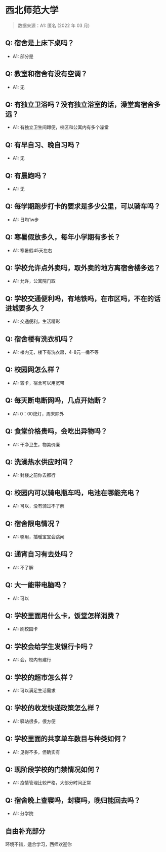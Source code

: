 # 西北师范大学

> 数据来源：A1: 匿名 (2022 年 03 月)

## Q: 宿舍是上床下桌吗？

- A1: 部分是

## Q: 教室和宿舍有没有空调？

- A1: 无

## Q: 有独立卫浴吗？没有独立浴室的话，澡堂离宿舍多远？

- A1: 有独立卫生间蹲便，校区和公寓内有多个澡堂

## Q: 有早自习、晚自习吗？

- A1: 无

## Q: 有晨跑吗？

- A1: 无

## Q: 每学期跑步打卡的要求是多少公里，可以骑车吗？

- A1: 日均1w步

## Q: 寒暑假放多久，每年小学期有多长？

- A1: 寒暑假45天左右

## Q: 学校允许点外卖吗，取外卖的地方离宿舍楼多远？

- A1: 允许，公寓院门取

## Q: 学校交通便利吗，有地铁吗，在市区吗，不在的话进城要多久？

- A1: 交通便利，生活精彩

## Q: 宿舍楼有洗衣机吗？

- A1: 楼内无，楼下有洗衣房，4-8元一桶不等

## Q: 校园网怎么样？

- A1: 较卡，宿舍可以用宽带

## Q: 每天断电断网吗，几点开始断？

- A1: 0：00熄灯，周末除外

## Q: 食堂价格贵吗，会吃出异物吗？

- A1: 干净卫生，物美价廉

## Q: 洗澡热水供应时间？

- A1: 封楼之前你去都行

## Q: 校园内可以骑电瓶车吗，电池在哪能充电？

- A1: 可以，没有骑过不了解

## Q: 宿舍限电情况？

- A1: 够用，插暖宝宝会跳闸

## Q: 通宵自习有去处吗？

- A1: 不了解

## Q: 大一能带电脑吗？

- A1: 可以

## Q: 学校里面用什么卡，饭堂怎样消费？

- A1: 刷校园卡

## Q: 学校会给学生发银行卡吗？

- A1: 会，校内有建行

## Q: 学校的超市怎么样？

- A1: 可以满足生活需求

## Q: 学校的收发快递政策怎么样？

- A1: 驿站很多，很方便

## Q: 学校里面的共享单车数目与种类如何？

- A1: 见得不多，但确实有

## Q: 现阶段学校的门禁情况如何？

- A1: 疫情管理比较严格，大部分时间正常

## Q: 宿舍晚上查寝吗，封寝吗，晚归能回去吗？

- A1: 分学院

## 自由补充部分

环境不错，适合学习，西师欢迎你